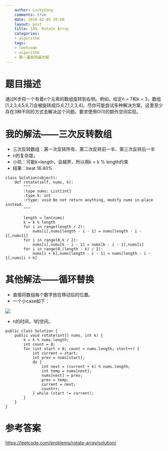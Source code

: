 ```yaml
---
    author: LuckyGong
    comments: true
    date: 2018-02-05 20:00
    layout: post
    title: 189. Rotate Array
    categories:
    - algorithm
    tags:
    - leetcode
    - algorithm
    - 第一遍取得最优解
---
```


# 题目描述

通过K步将一个有着n个元素的数组旋转到右侧。例如，给定n = 7和k = 3，数组[1,2,3,4,5,6,7]会被旋转成[5,6,7,1,2,3,4]。尽你可能尝试多种解决方案，这里至少存在3种不同的方式去解决这个问题。要求使用O(1)的额外空间实现。

# 我的解法——三次反转数组

- 三次反转数组：第一次反转所有、第二次反转前一半、第三次反转后一半
- n的复杂度。
- 小坑：可能k>length，会越界，所以用k = k % length约束
- 结果：beat 16.40%

```
class Solution(object):
    def rotate(self, nums, k):
        """
        :type nums: List[int]
        :type k: int
        :rtype: void Do not return anything, modify nums in-place instead.
        """
        
        length = len(nums)
        k = k % length
        for i in range(length / 2):
            nums[i],nums[length - i - 1] = nums[length - i - 1],nums[i]
        for i in range(0,k / 2):
            nums[i],nums[k - i - 1] = nums[k - i - 1],nums[i]
        for i in range(0,(length - k) / 2):
            nums[i + k],nums[length - i - 1] = nums[length - i - 1],nums[i + k]
```

# 其他解法——循环替换

- 直接将数组每个数字放在移动后的位置。
- 一个小case如下：

![](https://leetcode.com/media/original_images/189_Rotate_Array.png)

- n的时间，1的空间。

```
public class Solution {
    public void rotate(int[] nums, int k) {
        k = k % nums.length;
        int count = 0;
        for (int start = 0; count < nums.length; start++) {
            int current = start;
            int prev = nums[start];
            do {
                int next = (current + k) % nums.length;
                int temp = nums[next];
                nums[next] = prev;
                prev = temp;
                current = next;
                count++;
            } while (start != current);
        }
    }
}
```

# 参考答案

https://leetcode.com/problems/rotate-array/solution/